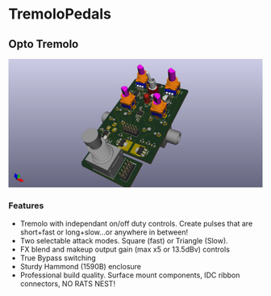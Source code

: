 # TremoloPedals

## Opto Tremolo

![](https://github.com/cracked-machine/TremoloPedals/blob/master/555PWMTremolo/docs/3D_TOP_WITHTHT.png)

### Features

- Tremolo with independant on/off duty controls. Create pulses that are short+fast or long+slow...or anywhere in between!
- Two selectable attack modes. Square (fast) or Triangle (Slow).
- FX blend and makeup output gain (max x5 or 13.5dBv) controls  
- True Bypass switching
- Sturdy Hammond (1590B) enclosure
- Professional build quality. Surface mount components, IDC ribbon connectors, NO RATS NEST!

